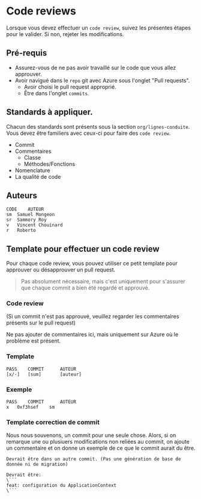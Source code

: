 
Code reviews
============

Lorsque vous devez effectuer un `code review`, suivez les présentes étapes pour le valider. Si non, rejeter les modifications.

## Pré-requis
- Assurez-vous de ne pas avoir travaillé sur le code que vous allez approuver.
- Avoir navigué dans le `repo` git avec Azure sous l'onglet "Pull requests".
  - Avoir choisi le pull request approprié.
  - Être dans l'onglet `commits`.

## Standards à appliquer.
Chacun des standards sont présents sous la section `org/lignes-conduite`. Vous devez être familiers avec ceux-ci pour faire des `code review`.

- Commit
- Commentaires
  - Classe
  - Méthodes/Fonctions
- Nomenclature
- La qualité de code

## Auteurs
```
CODE	AUTEUR
sm	Samuel Mongeon
sr	Sammory Roy
v	Vincent Chouinard
r	Roberto
```

## Template pour effectuer un code review
Pour chaque code review, vous pouvez utiliser ce petit template pour approuver ou désapprouver un pull request. 
> Pas absolument nécessaire, mais c'est uniquement pour s'assurer que chaque commit a bien été regardé et approuvé.

### Code review
(Si un commit n'est pas approuvé, veuillez regarder les commentaires présents sur le pull request)

Ne pas ajouter de commentaires ici, mais uniquement sur Azure où le problème est présent.

### Template
```
PASS	COMMIT		AUTEUR
[x/-]	[sum]		[auteur]
```

### Exemple
```
PASS	COMMIT		AUTEUR
x	0xf3hsef	sm
```

### Template correction de commit
Nous nous souvenons, un commit pour une seule chose. Alors, si on remarque une ou plusiuers modifications non reliées au commit, on ajoute un commentaire et on donne un exemple de ce que le commit aurait du être.

```
Devrait être dans un autre commit. (Pas une génération de base de donnée ni de migration)

Devrait être: 
\```
feat: configuration du ApplicationContext
\```
```
